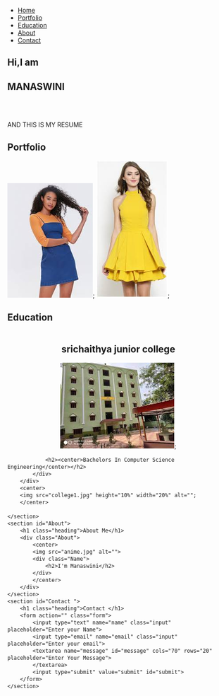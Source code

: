 <!DOCTYPE html>
<html lang="en">
<head>
    <meta charset="UTF-8">
    <meta name="viewport" content="width=device-width, intial-scale=1.0">
    <title>Personal Portfolio Website</title>
    <link rel="stylesheet" href="style.css">
</head>
<body>
    <nav class="navbar">
        <ul>
            <li><a href="#">Home</a></li>
            <li><a href="#">Portfolio</a></li>
            <li><a href="#">Education</a></li>
            <li><a href="#">About</a></li>
            <li><a href="#">Contact </a></li>
        </ul>
    </nav>
    <section id="Home">
        <h1 class="heading">Hi,I am</h1>
        <h1 class="heading">MANASWINI</h1>
        <br></br>
        <p>AND THIS IS MY RESUME</p>
    </section>
    <section id="portfolio">
        <h1 class="heading">Portfolio</h1>
        <div class="gallery">
            <img src="dress1.jpg" alt="">;
            <img src="dress2.jpg" alt="">;
        </div>   
    </section>
    <section id="Education">
        <h1 class="heading">Education</h1>
        <div class="columns">
            <div class="box">
                <h2><center>srichaithya junior college</center></h2>
                <center><img src="college2.jpg" alt="">;</center>
                
                <h2><center>Bachelors In Computer Science Engineering</center></h2>
            </div>
        </div>
        <center>
        <img src="college1.jpg" height="10%" width="20%" alt="";
        </center>

    </section>
    <section id="About">
        <h1 class="heading">About Me</h1>
        <div class="About">
            <center>
            <img src="anime.jpg" alt="">
            <div class="Name">
                <h2>I'm Manaswini</h2>
            </div>
            </center>
        </div>
    </section>
    <section id="Contact ">
        <h1 class="heading">Contact </h1>
        <form action="" class="form">
            <input type="text" name="name" class="input" placeholder="Enter your Name">
            <input type="email" name="email" class="input" placeholder="Enter your email">
            <textarea name="message" id="message" cols="70" rows="20" placeholder="Enter Your Message">
            </textarea>
            <input type="submit" value="submit" id="submit">
        </form>
    </section>
        
</body>

</html>
